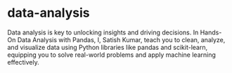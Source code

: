 # data-analysis
Data analysis is key to unlocking insights and driving decisions. In Hands-On Data Analysis with Pandas, I, Satish Kumar, teach you to clean, analyze, and visualize data using Python libraries like pandas and scikit-learn, equipping you to solve real-world problems and apply machine learning effectively.
